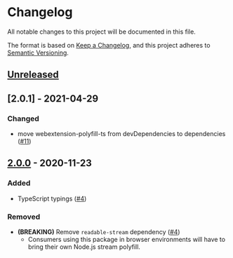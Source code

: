 # Changelog

All notable changes to this project will be documented in this file.

The format is based on [Keep a Changelog](https://keepachangelog.com/en/1.0.0/),
and this project adheres to [Semantic Versioning](https://semver.org/spec/v2.0.0.html).

## [Unreleased]

## [2.0.1] - 2021-04-29

### Changed

- move webextension-polyfill-ts from devDependencies to dependencies ([#11](https://github.com/MetaMask/extension-port-stream/pull/11))

## [2.0.0] - 2020-11-23

### Added

- TypeScript typings ([#4](https://github.com/MetaMask/extension-port-stream/pull/4))

### Removed

- **(BREAKING)** Remove `readable-stream` dependency ([#4](https://github.com/MetaMask/extension-port-stream/pull/4))
  - Consumers using this package in browser environments will have to bring their own Node.js stream polyfill.

[Unreleased]:https://github.com/MetaMask/extension-port-stream/compare/v2.0.0...HEAD
[2.0.0]:https://github.com/MetaMask/extension-port-stream/compare/v1.0.0...v2.0.0
